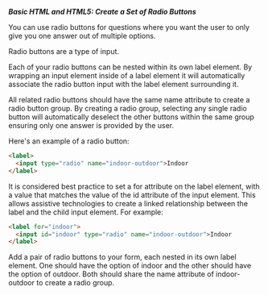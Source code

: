 ***Basic HTML and HTML5: Create a Set of Radio Buttons***

You can use radio buttons for questions where you want the user to only give you one answer out of multiple options.

Radio buttons are a type of input.

Each of your radio buttons can be nested within its own label element. By wrapping an input element inside of a label element it will automatically associate the radio button input with the label element surrounding it.

All related radio buttons should have the same name attribute to create a radio button group. By creating a radio group, selecting any single radio button will automatically deselect the other buttons within the same group ensuring only one answer is provided by the user.

Here's an example of a radio button:

```html
<label> 
  <input type="radio" name="indoor-outdoor">Indoor 
</label>
```

It is considered best practice to set a for attribute on the label element, with a value that matches the value of the id attribute of the input element. This allows assistive technologies to create a linked relationship between the label and the child input element. For example:

```html
<label for="indoor"> 
  <input id="indoor" type="radio" name="indoor-outdoor">Indoor 
</label>
```

Add a pair of radio buttons to your form, each nested in its own label element. One should have the option of indoor and the other should have the option of outdoor. Both should share the name attribute of indoor-outdoor to create a radio group.
